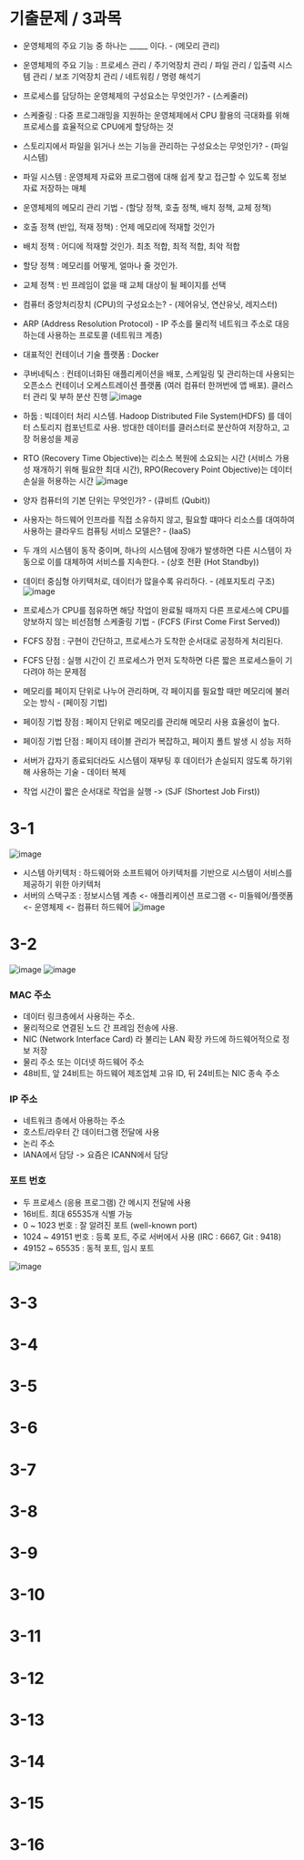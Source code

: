 # 기출문제 / 3과목
- 운영체제의 주요 기능 중 하나는 _____ 이다. - (메모리 관리)
- 운영체제의 주요 기능 : 프로세스 관리 / 주기억장치 관리 / 파일 관리 / 입출력 시스템 관리 / 보조 기억장치 관리 / 네트워킹 / 명령 해석기
- 프로세스를 담당하는 운영체제의 구성요소는 무엇인가? - (스케줄러)
- 스케줄링 : 다중 프로그래밍을 지원하는 운영체제에서 CPU 활용의 극대화를 위해 프로세스를 효율적으로 CPU에게 할당하는 것
- 스토리지에서 파일을 읽거나 쓰는 기능을 관리하는 구성요소는 무엇인가? - (파일 시스템)
- 파일 시스템 : 운영체제 자료와 프로그램에 대해 쉽게 찾고 접근할 수 있도록 정보 자료 저장하는 매체
- 운영체제의 메모리 관리 기법 - (할당 정책, 호출 정책, 배치 정책, 교체 정책)
- 호출 정책 (반입, 적재 정책) : 언제 메모리에 적재할 것인가
- 배치 정책 : 어디에 적재할 것인가. 최초 적합, 최적 적합, 최악 적합
- 할당 정책 : 메모리를 어떻게, 얼마나 줄 것인가.
- 교체 정책 : 빈 프레임이 없을 때 교체 대상이 될 페이지를 선택 
- 컴퓨터 중앙처리장치 (CPU)의 구성요소는? - (제어유닛, 연산유닛, 레지스터)
- ARP (Address Resolution Protocol) - IP 주소를 물리적 네트워크 주소로 대응하는데 사용하는 프로토콜 (네트워크 계층)
- 대표적인 컨테이너 기술 플랫폼 : Docker
- 쿠버네틱스 : 컨테이너화된 애플리케이션을 배포, 스케일링 및 관리하는데 사용되는 오픈소스 컨테이너 오케스트레이션 플랫폼 (여러 컴퓨터 한꺼번에 앱 배포). 클러스터 관리 및 부하 분산 진행
![image](https://github.com/user-attachments/assets/07bba23a-e14f-455f-bb9c-caf7127467fb)

- 하둡 : 빅데이터 처리 시스템. Hadoop Distributed File System(HDFS) 를 데이터 스토리지 컴포넌트로 사용. 방대한 데이터를 클러스터로 분산하여 저장하고, 고장 허용성을 제공
- RTO (Recovery Time Objective)는 리소스 복원에 소요되는 시간 (서비스 가용성 재개하기 위해 필요한 최대 시간), RPO(Recovery Point Objective)는 데이터 손실을 허용하는 시간
![image](https://github.com/user-attachments/assets/db16b562-522c-43ef-968f-e0c85eee0cfa)

- 양자 컴퓨터의 기본 단위는 무엇인가? - (큐비트 (Qubit))
- 사용자는 하드웨어 인프라를 직접 소유하지 않고, 필요할 떄마다 리소스를 대여하여 사용하는 클라우드 컴퓨팅 서비스 모델은? - (IaaS)
- 두 개의 시스템이 동작 중이며, 하나의 시스템에 장애가 발생하면 다른 시스템이 자동으로 이를 대체하여 서비스를 지속한다. - (상호 전환 (Hot Standby))
- 데이터 중심형 아키텍처로, 데이터가 많을수록 유리하다. - (레포지토리 구조)
![image](https://github.com/user-attachments/assets/2b328500-391e-4ae5-89f8-2959addad233)
- 프로세스가 CPU를 점유하면 해당 작업이 완료될 때까지 다른 프로세스에 CPU를 양보하지 않는 비선점형 스케줄링 기법 - (FCFS (First Come First Served))
- FCFS 장점 : 구현이 간단하고, 프로세스가 도착한 순서대로 공정하게 처리된다.
- FCFS 단점 : 실행 시간이 긴 프로세스가 먼저 도착하면 다른 짧은 프로세스들이 기다려야 하는 문제점
- 메모리를 페이지 단위로 나누어 관리하며, 각 페이지를 필요할 때만 메모리에 불러오는 방식 - (페이징 기법)
- 페이징 기법 장점 : 페이지 단위로 메모리를 관리해 메모리 사용 효율성이 높다.
- 페이징 기법 단점 : 페이지 테이블 관리가 복잡하고, 페이지 폴트 발생 시 성능 저하
- 서버가 갑자기 종료되더라도 시스템이 재부팅 후 데이터가 손실되지 않도록 하기위해 사용하는 기술 - 데이터 복제
- 작업 시간이 짧은 순서대로 작업을 실행 -> (SJF (Shortest Job First))

# 3-1
![image](https://github.com/user-attachments/assets/44f0897d-29a6-4fe6-8783-4435a472a949)
- 시스템 아키텍처 : 하드웨어와 소프트웨어 아키텍처를 기반으로 시스템이 서비스를 제공하기 위한 아키텍처
- 서버의 스택구조 : 정보시스템 계층 <- 애플리케이션 프로그램 <- 미들웨어/플랫폼 <- 운영체제 <- 컴퓨터 하드웨어
![image](https://github.com/user-attachments/assets/38190c7a-745d-4bcf-8738-dc5f2677f516)

# 3-2
![image](https://github.com/user-attachments/assets/4574349c-2d52-4f1a-970f-67d56885a62a)
![image](https://github.com/user-attachments/assets/80ba756e-a6f4-42bd-82a3-1cd6cac8105b)
### MAC 주소 
- 데이터 링크층에서 사용하는 주소.
- 물리적으로 연결된 노드 간 프레임 전송에 사용.
- NIC (Network Interface Card) 라 불리는 LAN 확장 카드에 하드웨어적으로 정보 저장
- 물리 주소 또는 이더넷 하드웨어 주소
- 48비트, 앞 24비트는 하드웨어 제조업체 고유 ID, 뒤 24비트는 NIC 종속 주소
### IP 주소
- 네트워크 층에서 아용하는 주소
- 호스트/라우터 간 데이터그램 전달에 사용
- 논리 주소
- IANA에서 담당 -> 요즘은 ICANN에서 담당
### 포트 번호
- 두 프로세스 (응용 프로그램) 간 메시지 전달에 사용
- 16비트. 최대 65535개 식별 가능
- 0 ~ 1023 번호 : 잘 알려진 포트 (well-known port)
- 1024 ~ 49151 번호 : 등록 포트, 주로 서버에서 사용 (IRC : 6667, Git : 9418)
- 49152 ~ 65535 : 동적 포트, 임시 포트

![image](https://github.com/user-attachments/assets/245b610b-2045-43a7-b232-67864c0959d3)


# 3-3
# 3-4
# 3-5
# 3-6
# 3-7
# 3-8
# 3-9
# 3-10
# 3-11
# 3-12
# 3-13
# 3-14
# 3-15
# 3-16
